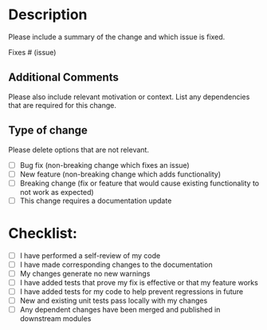 # Description

Please include a summary of the change and which issue is fixed.

Fixes # (issue)

## Additional Comments

Please also include relevant motivation or context. List any dependencies that are required for this change.

## Type of change

Please delete options that are not relevant.
- [ ] Bug fix (non-breaking change which fixes an issue)
- [ ] New feature (non-breaking change which adds functionality)
- [ ] Breaking change (fix or feature that would cause existing functionality to not work as expected)
- [ ] This change requires a documentation update

# Checklist:

- [ ] I have performed a self-review of my code
- [ ] I have made corresponding changes to the documentation
- [ ] My changes generate no new warnings
- [ ] I have added tests that prove my fix is effective or that my feature works
- [ ] I have added tests for my code to help prevent regressions in future
- [ ] New and existing unit tests pass locally with my changes
- [ ] Any dependent changes have been merged and published in downstream modules
